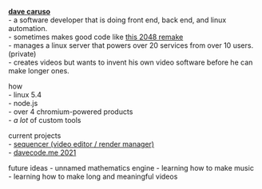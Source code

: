 [//]: # (using \- to use the regular - symbol and spacing stuff, we need       )
[//]: # (to insert <br/> a lot though, which isnt that nice.                   )

**[dave caruso](https://davecode.me)** <br/>
\- a software developer that is doing front end, back end, and linux automation. <br/>
\- sometimes makes good code like [this 2048 remake](https://davecode.me/2048) <br/>
\- manages a linux server that powers over 20 services from over 10 users. (private) <br/>
\- creates videos but wants to invent his own video software before he can make longer ones. <br/>

how <br/>
\- linux 5.4 <br/>
\- node.js <br/>
\- over 4 chromium-powered products <br/>
\- *a lot* of custom tools <br/>

current projects <br/>
\- [sequencer (video editor / render manager)](https://github.com/davecaruso/sequencer) <br/>
\- [davecode.me 2021](https://github.com/davecaruso/davecode.me) <br/>

future ideas
\- unnamed mathematics engine
\- learning how to make music <br/>
\- learning how to make long and meaningful videos <br/>
